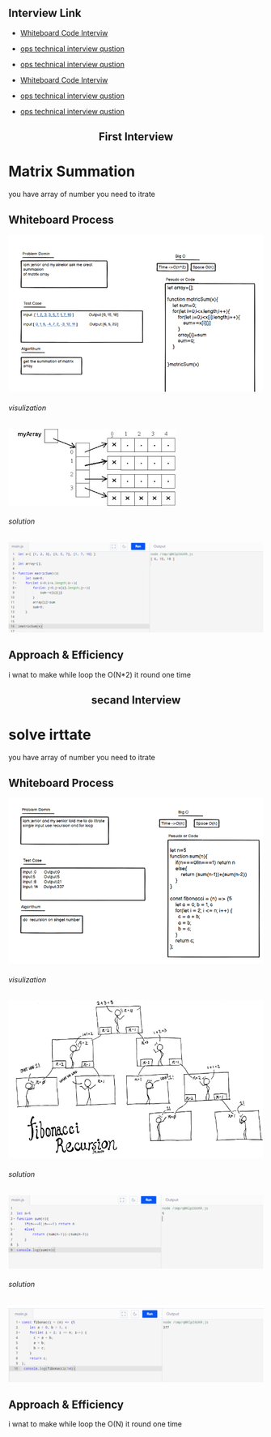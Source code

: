 
## Interview Link 

 - [Whiteboard Code Interviw](https://docs.google.com/spreadsheets/d/1u9bIzwYdCWYGXbmaFoBW4qsq9KbUi3gJ5nH9Z83IP8M/edit?usp=sharing)
 - [ops technical interview qustion](https://docs.google.com/spreadsheets/d/1dM4MW6BypYjkN7VVsIYNxFqunCJHJCBS-L_JhENK4NM/edit?usp=sharing)
 - [ops technical interview qustion](
https://docs.google.com/spreadsheets/d/1_rArPnPqo_MDbW51EbTfiUKvexGV6PHvbJzH53_wVxw/edit?usp=sharing)

 - [Whiteboard Code Interviw](https://docs.google.com/spreadsheets/d/1ZcklazMQIt5fD7pdozJaTiRMQctekfHYzOTheKUaEyo/edit#gid=587380980)
 - [ops technical interview qustion](https://docs.google.com/spreadsheets/d/1Zh73x_qrl2fcum7JYIES1VXy8HZLjz1keUAxa0r52gQ/edit#gid=145305086)
 - [ops technical interview qustion](https://docs.google.com/spreadsheets/d/1r8V5zJ49nCzufk7G5k8xNhZx6Djcig04TiXx3Qisjg0/edit#gid=1942724567)



<h2 align="center">First Interview</h2>

# Matrix Summation
you have array of number you need  to itrate
## Whiteboard Process
![image](./matrix%20wightbord.png)
###### visulization
![image](./matrix%20visulization.png)
###### solution
![image](./solution%20wughtbore.png)
## Approach & Efficiency
i wnat to make while loop the O(N*2) it round one time

<h2 align="center">secand Interview</h2>

# solve irttate
you have array of number you need  to itrate
## Whiteboard Process
![image](./recursion%20wight.png)
###### visulization
![image](./visulization%20recursion.png)
###### solution
![image](./recursion%20solve%201.png)
###### solution
![image](./recursion%20solve%202.png)
## Approach & Efficiency
i wnat to make while loop the O(N) it round one time
